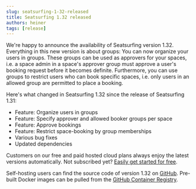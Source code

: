 ```yaml
---
slug: seatsurfing-1-32-released
title: Seatsurfing 1.32 released
authors: heiner
tags: [release]
---
```


We're happy to announce the availability of Seatsurfing version 1.32. Everything in this new version is about groups: You can now organize your users in groups. These groups can be used as approvers for your spaces, i.e. a space admin in a space's approver group must approve a user's booking request before it becomes definite. Furthermore, you can use groups to restrict users who can book specific spaces, i.e. only users in an allowed group are permitted to place a booking.

<!-- truncate -->

Here's what changed in Seatsurfing 1.32 since the release of Seatsurfing 1.31:

* Feature: Organize users in groups
* Feature: Specify approver and allowed booker groups per space
* Feature: Approve bookings
* Feature: Restrict space-booking by group memberships
* Various bug fixes
* Updated dependencies

Customers on our free and paid hosted cloud plans always enjoy the latest versions automatically. Not subscribed yet? [Easily get started for free](/sign-up).

Self-hosting users can find the source code of version 1.32 on [GitHub](https://github.com/seatsurfing/seatsurfing/). Pre-built Docker images can be pulled from the [GitHub Container Registry](https://github.com/orgs/seatsurfing/packages?repo_name=seatsurfing).